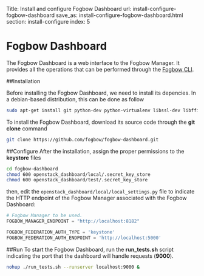 Title: Install and configure Fogbow Dashboard
url: install-configure-fogbow-dashboard
save_as: install-configure-fogbow-dashboard.html
section: install-configure
index: 5

Fogbow Dashboard
==========
The Fogbow Dashboard is a web interface to the Fogbow Manager. It provides all the operations that can be performed through the [Fogbow CLI](http://www.fogbowcloud.org/fogbow-cli).

##Installation

Before installing the Fogbow Dashboard, we need to install its depencies. In a debian-based distribution, this can be done as follow

```bash
sudo apt-get install git python-dev python-virtualenv libssl-dev libffi-dev libxml2-dev libxslt1-dev
```

To install the Fogbow Dashboard, download its source code through the **git clone** command

```bash
git clone https://github.com/fogbow/fogbow-dashboard.git
```

##Configure
After the installation, assign the proper permissions to the **keystore** files

```bash
cd fogbow-dashboard
chmod 600 openstack_dashboard/local/.secret_key_store
chmod 600 openstack_dashboard/test/.secret_key_store
```

then, edit the ```openstack_dashboard/local/local_settings.py``` file to indicate the HTTP endpoint of the Fogbow Manager associated with the Fogbow Dashboard:

``` python
# Fogbow Manager to be used.
FOGBOW_MANAGER_ENDPOINT = "http://localhost:8182"

FOGBOW_FEDERATION_AUTH_TYPE = 'keystone'
FOGBOW_FEDERATION_AUTH_ENDPOINT = 'http://localhost:5000' 
```

##Run
To start the Fogbow Dashboard, run the **run_tests.sh** script indicating the port that the dashboard will handle requests (**9000**).

``` bash
nohup ./run_tests.sh --runserver localhost:9000 &
```
